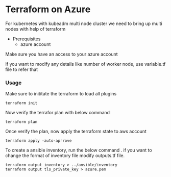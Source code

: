 <h1> Terraform on Azure </h1>

For kubernetes with kubeadm multi node cluster we need to bring up multi nodes with help of terraform 

- Prerequisites
  - azure account

Make sure you have an access to your azure account 

If you want to modify any details like number of worker node, use variable.tf file to refer that

### Usage

Make sure to inititate the terraform to load all plugins

```
terraform init
```

Now verify the terrafor plan with below command 

```
terraform plan
```

Once verify the plan, now apply the terraform state to aws account 

```
terraform apply -auto-aprrove
```

To create a ansible inventory, run the below command . if you want to change the format of inventory file modify outputs.tf file. 

```
terraform output inventory > ../ansible/inventory
terraform output tls_private_key > azure.pem
```

